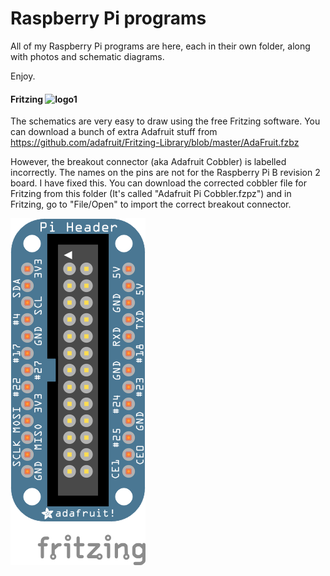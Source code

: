 Raspberry Pi programs
=====================

All of my Raspberry Pi programs are here, each in their own folder, along with photos and schematic diagrams.

Enjoy.

#### Fritzing ![logo1](http://upload.wikimedia.org/wikipedia/commons/e/ed/Fritzing_icon.png)
The schematics are very easy to draw using the free Fritzing software. You can download a bunch of extra Adafruit stuff from https://github.com/adafruit/Fritzing-Library/blob/master/AdaFruit.fzbz

However, the breakout connector (aka Adafruit Cobbler) is labelled incorrectly. The names on the pins are not for the Raspberry Pi B revision 2 board. I have fixed this. You can download the corrected cobbler file for Fritzing from this folder (It's called "Adafruit Pi Cobbler.fzpz") and in Fritzing, go to "File/Open" to import the correct breakout connector.

![image](https://raw.githubusercontent.com/salamander2/RaspberryPi/master/programs/Pi_header_bb.png)
